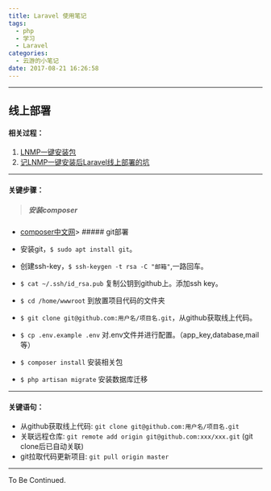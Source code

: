 ```yaml
---
title: Laravel 使用笔记
tags:
  - php
  - 学习
  - Laravel
categories:
  - 云游的小笔记
date: 2017-08-21 16:26:58
---
```


* * *

<!-- more -->

## 线上部署

#### 相关过程：

1.  [LNMP一键安装包](http://www.yunyoujun.cn/2017/08/20/lnmp%e4%b8%80%e9%94%ae%e5%ae%89%e8%a3%85%e5%8c%85/)
2.  [记LNMP一键安装后Laravel线上部署的坑](http://www.yunyoujun.cn/2017/08/20/%e8%ae%b0laravel%e7%ba%bf%e4%b8%8a%e9%83%a8%e7%bd%b2%e7%9a%84%e5%9d%91/)

* * *

#### 关键步骤：

> ##### 安装composer

*   [composer中文网](http://www.phpcomposer.com/)> ##### git部署

*   安装git，`$ sudo apt install git`。
*   创建ssh-key，`$ ssh-keygen -t rsa -C "邮箱"`,一路回车。
*   `$ cat ~/.ssh/id_rsa.pub` 复制公钥到github上。添加ssh key。
*   `$ cd /home/wwwroot` 到放置项目代码的文件夹
*   `$ git clone git@github.com:用户名/项目名.git`，从github获取线上代码。
*   `$ cp .env.example .env` 对.env文件并进行配置。（app_key,database,mail等）
*   `$ composer install` 安装相关包
*   `$ php artisan migrate` 安装数据库迁移

* * *

#### 关键语句：

*   从github获取线上代码: `git clone git@github.com:用户名/项目名.git`
*   关联远程仓库: `git remote add origin git@github.com:xxx/xxx.git` (git clone后已自动关联)
*   git拉取代码更新项目: `git pull origin master`

* * *

To Be Continued.